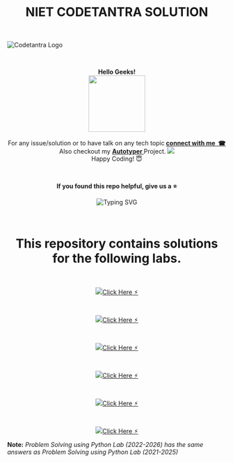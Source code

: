 <H1 align="center"> NIET CODETANTRA SOLUTION </H1>

<br>

![Codetantra Logo](https://user-images.githubusercontent.com/110342305/201940666-1012a318-063a-4173-a868-fd47eefdec06.png)
 
 

<br>

<p align="center"> <b>Hello Geeks!</b> <br> <img src="http://maothao.github.io/mao-historicizing/imgs/welcome.gif" height="130"> <br> <br> For any issue/solution or to have talk on any tech topic<b> <a href="https://linktr.ee/krsatyam7">connect with me  &nbsp;☎︎</b></a> <br> Also checkout my <b> <a href="https://github.com/krsatyam7/autotyper">Autotyper </b> </a> Project.
<img src = "https://user-images.githubusercontent.com/110342305/206525403-04861123-a787-480b-97f1-df24f3bd18a1.gif"/>
<br> Happy Coding! 😇  </b></p>

<br>

<p align="center"> <b> If you found this repo helpful, give us a  ⭐️ </b> </p>

<p align="center"><img src="https://readme-typing-svg.demolab.com?font=segoe+script&duration=1000&pause=1000&color=F73172&center=true&vCenter=true&width=200&lines=Goal+%3A++16+%E2%AD%90%EF%B8%8E" alt="Typing SVG" /></a> </p>




<br>



<H1 align="center"> This repository contains solutions for the following labs.</H1>
<br> 

<p align="center"> <a href="https://github.com/krsatyam7/niet_codetantra/tree/main/Data%20Structures%20Lab%20using%20Python"><img src="https://user-images.githubusercontent.com/110342305/201945609-faf5ad8a-5791-49a7-8183-dbcf18ff19b8.png">Click Here ⚡︎</a></p>



<br>

<p align="center"> <a href="https://github.com/krsatyam7/niet_codetantra/tree/main/Design%20and%20Analysis%20of%20Algorithm%20Lab"><img src="https://user-images.githubusercontent.com/110342305/213709798-4349ae5c-defb-4c32-ab8e-948398d24682.png">Click Here ⚡︎</a></p>

<br>

<p align="center"><a href="https://github.com/krsatyam7/niet_codetantra/tree/main/Design%20and%20Analysis%20of%20Algorithms%20Lab%20Using%20Python"><img src="https://user-images.githubusercontent.com/110342305/218781158-a32873a4-0830-421f-99fe-de707b02cb03.png">Click Here ⚡︎</a></p>

<br>


<p align="center"> <a href="https://github.com/krsatyam7/niet_codetantra/tree/main/Object%20Oriented%20Techniques%20using%20Java%20Lab"><img src="https://user-images.githubusercontent.com/110342305/201944058-483d3466-a0df-4522-aaf8-feceb4570a86.png">Click Here ⚡︎</a></p>



<br>

<p align="center"><a href="https://github.com/krsatyam7/niet_codetantra/tree/main/Operating%20Systems%20Lab"><img src="https://user-images.githubusercontent.com/110342305/215279793-a2fde1ee-7c4c-4e2f-9c45-71c10e93fc70.png">Click Here ⚡︎</a></p>


<br>

<p align="center"><a href="https://github.com/krsatyam7/niet_codetantra/tree/main/Problem%20Solving%20using%20Python%20Lab%20-%202021-2025"><img src="https://user-images.githubusercontent.com/110342305/210235128-a0acb017-cc67-4f19-bbe6-fb6a35c69cf1.png">Click Here ⚡︎</a></p>






<b>Note:</b> <i> Problem Solving using Python Lab (2022-2026) has the same answers as Problem Solving using Python Lab (2021-2025) 

 
